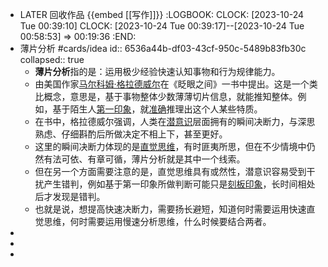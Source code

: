 - LATER 回收作品 {{embed [[写作]]}}
  :LOGBOOK:
  CLOCK: [2023-10-24 Tue 00:39:10]
  CLOCK: [2023-10-24 Tue 00:39:17]--[2023-10-24 Tue 00:58:53] =>  00:19:36
  :END:
- 薄片分析 #cards/idea
  id:: 6536a44b-df03-43cf-950c-5489b83fb30c
  collapsed:: true
	- **薄片分析**指的是：运用极少经验快速认知事物和行为规律能力。
	- 由美国作家[马尔科姆·格拉德威尔](https://wiki.mbalib.com/wiki/%E9%A9%AC%E5%B0%94%E7%A7%91%E5%A7%86%C2%B7%E6%A0%BC%E6%8B%89%E5%BE%B7%E5%A8%81%E5%B0%94 "马尔科姆·格拉德威尔")在《眨眼之间》一书中提出。这是一个类比概念，意思是，基于事物整体少数薄薄切片信息，就能推知整体。例如，基于陌生人[第一印象](https://wiki.mbalib.com/wiki/%E7%AC%AC%E4%B8%80%E5%8D%B0%E8%B1%A1 "第一印象")，就[准确](https://wiki.mbalib.com/wiki/%E5%87%86%E7%A1%AE "准确")推理出这个人某些特质。
	- 在书中，格拉德威尔强调，人类在[潜意识](https://wiki.mbalib.com/wiki/%E6%BD%9C%E6%84%8F%E8%AF%86 "潜意识")层面拥有的瞬间决断力，与深思熟虑、仔细斟酌后所做决定不相上下，甚至更好。
	- 这里的瞬间决断力体现的是[直觉思维](https://wiki.mbalib.com/wiki/%E7%9B%B4%E8%A7%89%E6%80%9D%E7%BB%B4 "直觉思维")，有时匪夷所思，但在不少情境中仍然有法可依、有章可循，薄片分析就是其中一个线索。
	- 但在另一个方面需要注意的是，直觉思维具有或然性，潜意识容易受到干扰产生错判，例如基于第一印象所做判断可能只是[刻板印象](https://wiki.mbalib.com/wiki/%E5%88%BB%E6%9D%BF%E5%8D%B0%E8%B1%A1 "刻板印象")，长时间相处后才发现是错判。
	- 也就是说，想提高快速决断力，需要扬长避短，知道何时需要运用快速直觉思维，何时需要运用慢速分析思维，什么时候要结合两者。
-
-
-